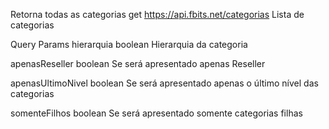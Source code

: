 Retorna todas as categorias
get
https://api.fbits.net/categorias
Lista de categorias


Query Params
hierarquia
boolean
Hierarquia da categoria


apenasReseller
boolean
Se será apresentado apenas Reseller


apenasUltimoNivel
boolean
Se será apresentado apenas o último nível das categorias


somenteFilhos
boolean
Se será apresentado somente categorias filhas